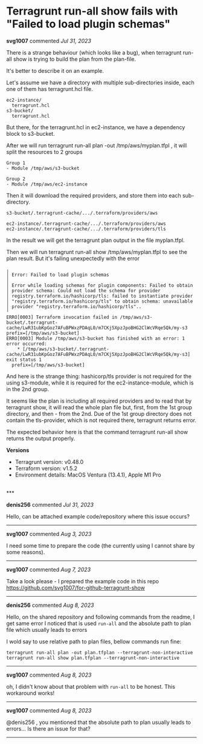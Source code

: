 # Terragrunt run-all show fails with "Failed to load plugin schemas"

**svg1007** commented *Jul 31, 2023*

There is a strange behaviour (which looks like a bug), when terragrunt run-all show is trying to build the plan from the plan-file. 

It's better to describe it on an example.

Let's assume we have a directory with multiple sub-directories inside, each one of them has terragrunt.hcl file.

```
ec2-instance/
  terragrunt.hcl
s3-bucket/
  terragrunt.hcl
```

But there, for the terragrunt.hcl in ec2-instance, we have a dependency block to s3-bucket. 

After we will run terragrunt run-all plan -out /tmp/aws/myplan.tfpl , it will split the resources to 2 groups
```
Group 1
- Module /tmp/aws/s3-bucket

Group 2
- Module /tmp/aws/ec2-instance
```

Then it will download the required providers, and store them into each sub-directory.
```
s3-bucket/.terragrunt-cache/.../.terraform/providers/aws

ec2-instance/.terragrunt-cache/.../.terraform/providers/aws
ec2-instance/.terragrunt-cache/.../.terraform/providers/tls
```

In the result we will get the terragrunt plan output in the file myplan.tfpl.

Then we will run terragrunt run-all show /tmp/aws/myplan.tfpl to see the plan result.
But it's failing unexpectedly with the error

```
╷
│ Error: Failed to load plugin schemas
│
│ Error while loading schemas for plugin components: Failed to obtain
│ provider schema: Could not load the schema for provider
│ registry.terraform.io/hashicorp/tls: failed to instantiate provider
│ "registry.terraform.io/hashicorp/tls" to obtain schema: unavailable
│ provider "registry.terraform.io/hashicorp/tls"..
╵
ERRO[0003] Terraform invocation failed in /tmp/aws/s3-bucket/.terragrunt-cache/LwR31ubKpGoz7AFuBPWxzPDAqL0/m7CKj5XpzJpoBHG2ClWcVRqe5Qk/my-s3  prefix=[/tmp/aws/s3-bucket]
ERRO[0003] Module /tmp/aws/s3-bucket has finished with an error: 1 error occurred:
	* [/tmp/aws/s3-bucket/.terragrunt-cache/LwR31ubKpGoz7AFuBPWxzPDAqL0/m7CKj5XpzJpoBHG2ClWcVRqe5Qk/my-s3] exit status 1
  prefix=[/tmp/aws/s3-bucket]
```
 
And here is the strange thing: hashicorp/tls provider is not required for the using s3-module, while it is required for the ec2-instance-module, which is in the 2nd group. 


It seems like the plan is including all required providers and to read that by terragrunt show, it will read the whole plan file but, first, from the 1st group directory, and then - from the 2nd. Due of the 1st group directory does not contain the tls-provider, which is not required there, terragrunt returns error.



The expected behavior here is that the command terragrunt run-all show returns the output properly.


**Versions**
- Terragrunt version: v0.48.0
- Terraform version: v1.5.2
- Environment details: MacOS Ventura (13.4.1), Apple M1 Pro
<br />
***


**denis256** commented *Jul 31, 2023*

Hello,
can be attached example code/repository where this issue occurs?
***

**svg1007** commented *Aug 3, 2023*

I need some time to prepare the code (the currently using I cannot share by some reasons).
***

**svg1007** commented *Aug 7, 2023*

Take a look please - I prepared the example code in this repo https://github.com/svg1007/for-github-terragrunt-show 
***

**denis256** commented *Aug 8, 2023*

Hello,
on the shared repository and following commands from the readme, I get same error
I noticed that is used `run-all` and the absolute path to plan file which usually leads to errors

I wold say to use relative path to plan files, bellow commands run fine:
```
terragrunt run-all plan -out plan.tfplan --terragrunt-non-interactive
terragrunt run-all show plan.tfplan --terragrunt-non-interactive
```
***

**svg1007** commented *Aug 8, 2023*

oh, I didn't know about that problem with `run-all` to be honest.
This workaround works!
***

**svg1007** commented *Aug 8, 2023*

@denis256 , you mentioned that the absolute path to plan usually leads to errors... Is there an issue for that? 
***

